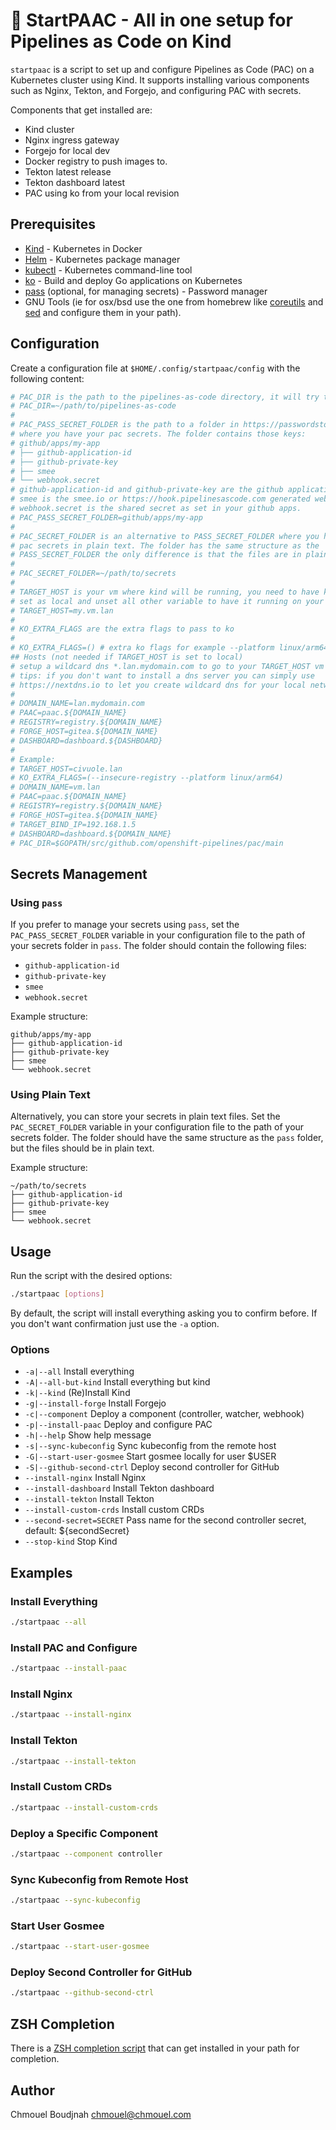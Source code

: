 # 🚀 StartPAAC - All in one setup for Pipelines as Code on Kind

`startpaac` is a script to set up and configure Pipelines as Code (PAC) on a
Kubernetes cluster using Kind. It supports installing various components such
as Nginx, Tekton, and Forgejo, and configuring PAC with secrets.

Components that get installed are:

- Kind cluster
- Nginx ingress gateway
- Forgejo for local dev
- Docker registry to push images to.
- Tekton latest release
- Tekton dashboard latest
- PAC using ko from your local revision

## Prerequisites

- [Kind](https://kind.sigs.k8s.io/) - Kubernetes in Docker
- [Helm](https://helm.sh/) - Kubernetes package manager
- [kubectl](https://kubernetes.io/docs/tasks/tools/install-kubectl/) - Kubernetes command-line tool
- [ko](https://github.com/google/ko) - Build and deploy Go applications on Kubernetes
- [pass](https://www.passwordstore.org/) (optional, for managing secrets) - Password manager
- GNU Tools (ie for osx/bsd use the one from homebrew like
[coreutils](https://formulae.brew.sh/formula/coreutils) and
[sed](https://formulae.brew.sh/formula/gnu-sed#default) and configure them in
your path).

## Configuration

Create a configuration file at `$HOME/.config/startpaac/config` with the following content:

```sh
# PAC_DIR is the path to the pipelines-as-code directory, it will try to detect it otherwise
# PAC_DIR=~/path/to/pipelines-as-code
#
# PAC_PASS_SECRET_FOLDER is the path to a folder in https://passwordstore.org/
# where you have your pac secrets. The folder contains those keys:
# github/apps/my-app
# ├── github-application-id
# ├── github-private-key
# ├── smee
# └── webhook.secret
# github-application-id and github-private-key are the github application id and private key when you create your github app
# smee is the smee.io or https://hook.pipelinesascode.com generated webhook URL as set in your github apps.
# webhook.secret is the shared secret as set in your github apps.
# PAC_PASS_SECRET_FOLDER=github/apps/my-app
#
# PAC_SECRET_FOLDER is an alternative to PASS_SECRET_FOLDER where you have your
# pac secrets in plain text. The folder has the same structure as the
# PASS_SECRET_FOLDER the only difference is that the files are in plain text.
#
# PAC_SECRET_FOLDER=~/path/to/secrets
#
# TARGET_HOST is your vm where kind will be running, you need to have kind working there
# set as local and unset all other variable to have it running on your local VM
# TARGET_HOST=my.vm.lan
#
# KO_EXTRA_FLAGS are the extra flags to pass to ko
#
# KO_EXTRA_FLAGS=() # extra ko flags for example --platform linux/arm64 --insecure-registry
## Hosts (not needed if TARGET_HOST is set to local)
# setup a wildcard dns *.lan.mydomain.com to go to your TARGET_HOST vm
# tips: if you don't want to install a dns server you can simply use
# https://nextdns.io to let you create wildcard dns for your local network.
#
# DOMAIN_NAME=lan.mydomain.com
# PAAC=paac.${DOMAIN_NAME}
# REGISTRY=registry.${DOMAIN_NAME}
# FORGE_HOST=gitea.${DOMAIN_NAME}
# DASHBOARD=dashboard.${DASHBOARD}
#
# Example:
# TARGET_HOST=civuole.lan
# KO_EXTRA_FLAGS=(--insecure-registry --platform linux/arm64)
# DOMAIN_NAME=vm.lan
# PAAC=paac.${DOMAIN_NAME}
# REGISTRY=registry.${DOMAIN_NAME}
# FORGE_HOST=gitea.${DOMAIN_NAME}
# TARGET_BIND_IP=192.168.1.5
# DASHBOARD=dashboard.${DOMAIN_NAME}
# PAC_DIR=$GOPATH/src/github.com/openshift-pipelines/pac/main
```

## Secrets Management

### Using `pass`

If you prefer to manage your secrets using `pass`, set the `PAC_PASS_SECRET_FOLDER` variable in your configuration file to the path of your secrets folder in `pass`. The folder should contain the following files:

- `github-application-id`
- `github-private-key`
- `smee`
- `webhook.secret`

Example structure:

```
github/apps/my-app
├── github-application-id
├── github-private-key
├── smee
└── webhook.secret
```

### Using Plain Text

Alternatively, you can store your secrets in plain text files. Set the `PAC_SECRET_FOLDER` variable in your configuration file to the path of your secrets folder. The folder should have the same structure as the `pass` folder, but the files should be in plain text.

Example structure:

```
~/path/to/secrets
├── github-application-id
├── github-private-key
├── smee
└── webhook.secret
```

## Usage

Run the script with the desired options:

```sh
./startpaac [options]
```

By default, the script will install everything asking you to confirm before. If
you don't want confirmation just use the `-a` option.

### Options

- `-a|--all`                Install everything
- `-A|--all-but-kind`       Install everything but kind
- `-k|--kind`               (Re)Install Kind
- `-g|--install-forge`      Install Forgejo
- `-c|--component`          Deploy a component (controller, watcher, webhook)
- `-p|--install-paac`       Deploy and configure PAC
- `-h|--help`               Show help message
- `-s|--sync-kubeconfig`    Sync kubeconfig from the remote host
- `-G|--start-user-gosmee`  Start gosmee locally for user $USER
- `-S|--github-second-ctrl` Deploy second controller for GitHub
- `--install-nginx`         Install Nginx
- `--install-dashboard`     Install Tekton dashboard
- `--install-tekton`        Install Tekton
- `--install-custom-crds`   Install custom CRDs
- `--second-secret=SECRET`  Pass name for the second controller secret, default: ${secondSecret}
- `--stop-kind`             Stop Kind

## Examples

### Install Everything

```sh
./startpaac --all
```

### Install PAC and Configure

```sh
./startpaac --install-paac
```

### Install Nginx

```sh
./startpaac --install-nginx
```

### Install Tekton

```sh
./startpaac --install-tekton
```

### Install Custom CRDs

```sh
./startpaac --install-custom-crds
```

### Deploy a Specific Component

```sh
./startpaac --component controller
```

### Sync Kubeconfig from Remote Host

```sh
./startpaac --sync-kubeconfig
```

### Start User Gosmee

```sh
./startpaac --start-user-gosmee
```

### Deploy Second Controller for GitHub

```sh
./startpaac --github-second-ctrl
```

## ZSH Completion

There is a [ZSH completion script](./_startpaac) that can get installed in your
path for completion.

## Author

Chmouel Boudjnah <chmouel@chmouel.com>
